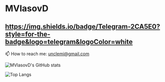 # MVlasovD

## https://img.shields.io/badge/Telegram-2CA5E0?style=for-the-badge&logo=telegram&logoColor=white

📫 How to reach me: unclemi@gmail.com

![MVlasovD's GitHub stats](https://github-readme-stats.vercel.app/api?username=MVlasovD&show_icons=true&bg_color=00000000)

![Top Langs](https://github-readme-stats.vercel.app/api/top-langs/?username=MVlasovD&langs_count=8)
